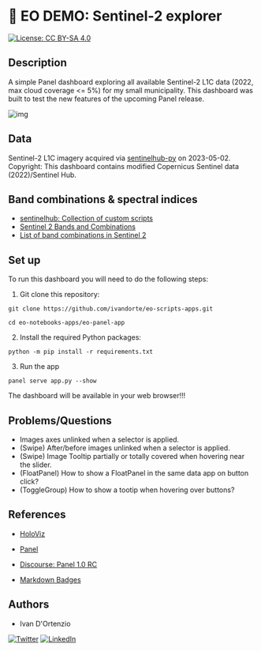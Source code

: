 # :satellite: EO DEMO: Sentinel-2 explorer

[![License: CC BY-SA 4.0](https://img.shields.io/badge/License-CC%20BY--SA%204.0-lightgrey.svg)](https://creativecommons.org/licenses/by/4.0/)

## Description

A simple Panel dashboard exploring all available Sentinel-2 L1C data (2022, max cloud coverage <= 5%) for my small municipality. This dashboard was built to test the new features of the upcoming Panel release.

![img](https://raw.githubusercontent.com/ivandorte/eo-scripts-apps/eo-panel-app/main/images/dashboard.png)

## Data

Sentinel-2 L1C imagery acquired via [sentinelhub-py](https://sentinelhub-py.readthedocs.io) on 2023-05-02.
Copyright: This dashboard contains modified Copernicus Sentinel data (2022)/Sentinel Hub.

## Band combinations & spectral indices

- [sentinelhub: Collection of custom scripts](https://custom-scripts.sentinel-hub.com/custom-scripts/sentinel-2/sentinel-2/)
- [Sentinel 2 Bands and Combinations](https://gisgeography.com/sentinel-2-bands-combinations/)
- [List of band combinations in Sentinel 2](https://giscrack.com/list-of-band-combinations-in-sentinel-2a/)

## Set up
To run this dashboard you will need to do the following steps:

1. Git clone this repository:

`git clone https://github.com/ivandorte/eo-scripts-apps.git`

`cd eo-notebooks-apps/eo-panel-app`

2. Install the required Python packages:

`python -m pip install -r requirements.txt`

3. Run the app

`panel serve app.py --show`

The dashboard will be available in your web browser!!!

## Problems/Questions

- Images axes unlinked when a selector is applied.
- (Swipe) After/before images unlinked when a selector is applied.
- (Swipe) Image Tooltip partially or totally covered when hovering near the slider.
- (FloatPanel) How to show a FloatPanel in the same data app on button click?
- (ToggleGroup) How to show a tootip when hovering over buttons?

## References

- [HoloViz](https://holoviz.org/)

- [Panel](https://pyviz-dev.github.io/panel/reference/index.html)

- [Discourse: Panel 1.0 RC](https://discourse.holoviz.org/t/panel-1-0-release-candidate/5268)

- [Markdown Badges](https://github.com/Ileriayo/markdown-badges)

## Authors

- Ivan D'Ortenzio

[![Twitter](https://img.shields.io/badge/Twitter-%231DA1F2.svg?style=for-the-badge&logo=Twitter&logoColor=white)](https://twitter.com/ivanziogeo)
[![LinkedIn](https://img.shields.io/badge/linkedin-%230077B5.svg?style=for-the-badge&logo=linkedin&logoColor=white)](https://www.linkedin.com/in/ivan-d-ortenzio/)
